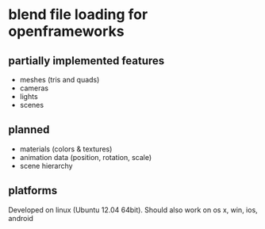 # blend file loading for openframeworks 

## partially implemented features

* meshes (tris and quads)
* cameras
* lights
* scenes

## planned
* materials (colors & textures)
* animation data (position, rotation, scale)
* scene hierarchy 

## platforms
Developed on linux (Ubuntu 12.04 64bit). Should also work on os x, win, ios, android